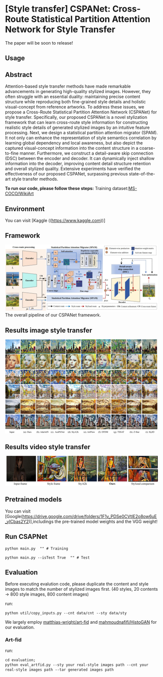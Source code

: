 # [Style transfer] CSPANet: Cross-Route Statistical Partition Attention Network for Style Transfer
The paper will be soon to release! 
## Usage

## Abstract
Attention-based style transfer methods have made remarkable advancements in generating high-quality stylized images. However, they often struggle with an essential duality: maintaining precise content structure while reproducing both fine-grained style details and holistic visual-concept from reference artworks. To address these issues, we propose a Cross-Route Statistical Partition Attention Network (CSPANet) for style transfer. Specifically, our proposed CSPANet is a novel stylization framework that can learn cross-route style information for constructing realistic style details of generated stylized images by an intuitive feature processing. Next, we design a statistical partition attention migrator (SPAM). It not only can enhance the representation of style semantics correlation by learning global dependency and local awareness, but also depict the captured visual-concept information into the content structure in a coarse-to-fine manner. Furthermore, we construct a detail-aware skip connection (DSC) between the encoder and decoder. It can dynamically inject shallow information into the decoder, improving content detail structure retention and overall stylized quality. Extensive experiments have verified the effectiveness of our proposed CSPANet, surpassing previous state-of-the-art style transfer methods.

**To run our code, please follow these steps:**
 Training dataset:[MS-COCO/WikiArt](https://www.kaggle.com/datasets/shaorrran/coco-wikiart-nst-dataset-512-100000)

## Environment
You can visit [Kaggle ((https://www.kaggle.com))] 

## Framework
![CSPANet](https://github.com/DUT-ZYu/CSPANet-main/blob/main/Figure_2_01.jpg)
The overall pipeline of our CSPANet framework.
## Results image style transfer
![CSPANet- ](https://github.com/DUT-ZYu/CSPANet-main/blob/main/Figure_8_01.jpg)
## Results video style transfer
![CSPANet- ](https://github.com/DUT-ZYu/CSPANet-main/blob/main/Figure_12_01.jpg)

## Pretrained models
You can visit [Google(https://drive.google.com/drive/folders/1F1v_PDSe0CVtIE2o8ow6uE_yICbas2Y2)],includings the pre-trained model weights and the VGG weight!

## Run CSAPNet

```
python main.py  "" # Training
```
```
python main.py --isTest True  "" # Test
```

## Evaluation

Before executing evalution code, please duplicate the content and style images to match the number of stylized images first. (40 styles, 20 contents -> 800 style images, 800 content images)

run:
```
python util/copy_inputs.py --cnt data/cnt --sty data/sty
```

We largely employ [matthias-wright/art-fid](https://github.com/matthias-wright/art-fid) and [mahmoudnafifi/HistoGAN](https://github.com/mahmoudnafifi/HistoGAN) for our evaluation.

### Art-fid
run:
```
cd evaluation;
python eval_artfid.py --sty your real-style images path --cnt your real-style images path --tar generated images path
```

